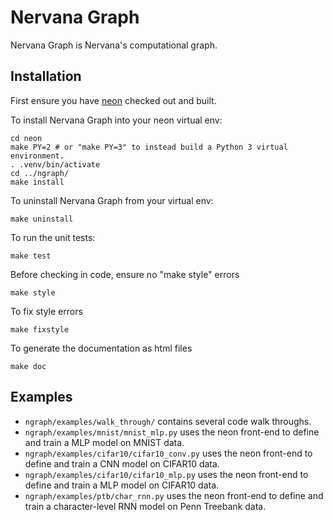 # Nervana Graph

Nervana Graph is Nervana's computational graph.

## Installation

First ensure you have [neon](https://github.com/NervanaSystems/neon) checked out and built.

To install Nervana Graph into your neon virtual env:

```
cd neon
make PY=2 # or "make PY=3" to instead build a Python 3 virtual environment.
. .venv/bin/activate
cd ../ngraph/
make install
```

To uninstall Nervana Graph from your virtual env:
```
make uninstall
```

To run the unit tests:
```
make test
```

Before checking in code, ensure no "make style" errors
```
make style
```

To fix style errors
```
make fixstyle
```

To generate the documentation as html files
```
make doc
```

## Examples

* ``ngraph/examples/walk_through/`` contains several code walk throughs.
* ``ngraph/examples/mnist/mnist_mlp.py`` uses the neon front-end to define and train a MLP model on MNIST data.
* ``ngraph/examples/cifar10/cifar10_conv.py`` uses the neon front-end to define and train a CNN model on CIFAR10 data.
* ``ngraph/examples/cifar10/cifar10_mlp.py`` uses the neon front-end to define and train a MLP model on CIFAR10 data.
* ``ngraph/examples/ptb/char_rnn.py`` uses the neon front-end to define and train a character-level RNN model on Penn Treebank data.
